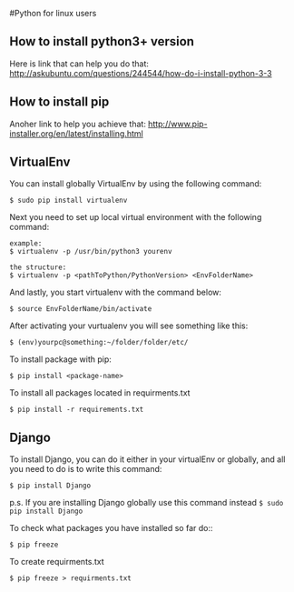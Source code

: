 #Python for linux users

## How to install python3+ version
Here is link that can help you do that:
http://askubuntu.com/questions/244544/how-do-i-install-python-3-3

## How to install pip
Anoher link to help you achieve that:
http://www.pip-installer.org/en/latest/installing.html

## VirtualEnv
You  can install globally VirtualEnv by using the following command:
```
$ sudo pip install virtualenv
```
Next you need to set up local virtual environment with the following command:
```
example:
$ virtualenv -p /usr/bin/python3 yourenv

the structure:
$ virtualenv -p <pathToPython/PythonVersion> <EnvFolderName>
```
And lastly, you start virtualenv with the command below:
```
$ source EnvFolderName/bin/activate
```
After activating your vurtualenv you will see something like this:
```
$ (env)yourpc@something:~/folder/folder/etc/
```
To install package with pip:
```
$ pip install <package-name>
```
To install all packages located in requirments.txt
```
$ pip install -r requirements.txt
```

## Django
To install Django, you can do it either in your virtualEnv or globally, and all you need to do is to write this command:
```
$ pip install Django
```
p.s. If you are installing Django globally use this command instead ```$ sudo pip install Django```

To check what packages you have installed so far do::
```
$ pip freeze
```
To create requirments.txt
```
$ pip freeze > requirments.txt
```
